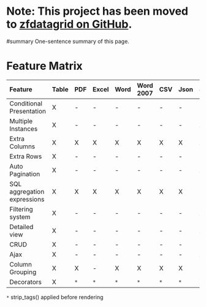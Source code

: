 # Note: This project has been moved to [zfdatagrid on GitHub](https://github.com/zfdatagrid/). #

#summary One-sentence summary of this page.

# Feature Matrix #

|Feature|Table|PDF|Excel|Word|Word 2007|CSV|Json|Jqgrid|OFC|ODS|ODT|
|:------|:----|:--|:----|:---|:--------|:--|:---|:-----|:--|:--|:--|
|Conditional Presentation | X   | - | -   | -  | -       | - |-   | -    | - | - | - |
|Multiple Instances| X   | - | -   | -  | -       | - | -  | X    | - | - | - |
|Extra Columns| X   | X | X   | X  | X       | X | X  | X    | X | X | X |
|Extra Rows| X   | - | -   | -  | -       | - | -  | -    | - | - | - |
|Auto Pagination| X   | - | -   | -  | -       | - | -  | X    | - | - | - |
|SQL aggregation expressions| X   | X | X   | X  | X       | X | X  | -    | X | X | X |
|Filtering system| X   | - | -   | -  | -       | - | -  | X    | - | - | - |
|Detailed view| X   | - | -   | -  | -       | - | -  | X    | - | - | - |
|CRUD   | X   | - | -   | -  | -       | - | -  | -    | - | - | - |
|Ajax   | X   | - | -   | -  | -       | - | -  | X    | - | - | - |
|Column Grouping| X   | X | -   | X  | X       | X | X  | -    | X | X | X |
|Decorators| X   | `*` | `*` | `*` | `*`     | `*` | `*` | X    | `*` | `*` | `*` |


`*` strip\_tags() applied before rendering